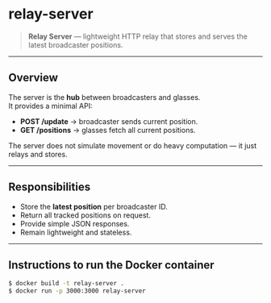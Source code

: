 # relay-server

> **Relay Server** — lightweight HTTP relay that stores and serves the latest broadcaster positions.

---

## Overview

The server is the **hub** between broadcasters and glasses.  
It provides a minimal API:

- **POST /update** → broadcaster sends current position.  
- **GET /positions** → glasses fetch all current positions.  

The server does not simulate movement or do heavy computation — it just relays and stores.

---

## Responsibilities

- Store the **latest position** per broadcaster ID.  
- Return all tracked positions on request.  
- Provide simple JSON responses.  
- Remain lightweight and stateless.

---

## Instructions to run the Docker container

```bash
$ docker build -t relay-server .      
$ docker run -p 3000:3000 relay-server
```
